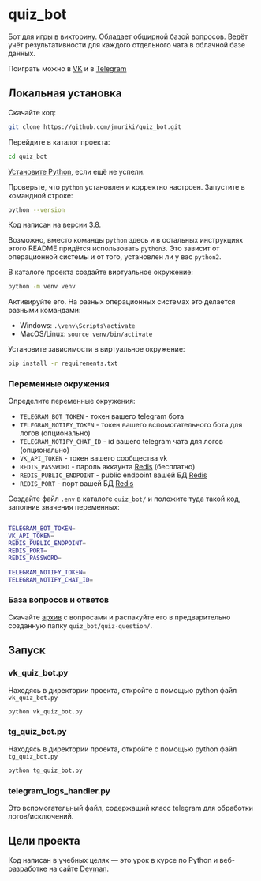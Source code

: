 # quiz_bot

Бот для игры в викторину. Обладает обширной базой вопросов. Ведёт учёт результативности для каждого отдельного чата в облачной базе данных.

Поиграть можно в [VK](https://vk.com/club219903049) и в [Telegram](https://t.me/DevmanQuizBot)

## Локальная установка

Скачайте код:
```sh
git clone https://github.com/jmuriki/quiz_bot.git
```

Перейдите в каталог проекта:
```sh
cd quiz_bot
```

[Установите Python](https://www.python.org/), если ещё не успели.

Проверьте, что `python` установлен и корректно настроен. Запустите в командной строке:
```sh
python --version
```
Код написан на версии 3.8.

Возможно, вместо команды `python` здесь и в остальных инструкциях этого README придётся использовать `python3`. Это зависит от операционной системы и от того, установлен ли у вас `python2`. 

В каталоге проекта создайте виртуальное окружение:
```sh
python -m venv venv
```
Активируйте его. На разных операционных системах это делается разными командами:

- Windows: `.\venv\Scripts\activate`
- MacOS/Linux: `source venv/bin/activate`

Установите зависимости в виртуальное окружение:
```sh
pip install -r requirements.txt
```

### Переменные окружения

Определите переменные окружения:
- `TELEGRAM_BOT_TOKEN` - токен вашего telegram бота
- `TELEGRAM_NOTIFY_TOKEN` - токен вашего вспомогательного бота для логов (опционально)
- `TELEGRAM_NOTIFY_CHAT_ID` - id вашего telegram чата для логов (опционально)
- `VK_API_TOKEN` - токен вашего сообщества vk
- `REDIS_PASSWORD` - пароль аккаунта [Redis](https://redis.com) (бесплатно)
- `REDIS_PUBLIC_ENDPOINT` - public endpoint вашей БД [Redis](https://redis.com)
- `REDIS_PORT` - порт вашей БД [Redis](https://redis.com)


Создайте файл `.env` в каталоге `quiz_bot/` и положите туда такой код, заполнив значения переменных:
```sh

TELEGRAM_BOT_TOKEN=
VK_API_TOKEN=
REDIS_PUBLIC_ENDPOINT=
REDIS_PORT=
REDIS_PASSWORD=

TELEGRAM_NOTIFY_TOKEN=
TELEGRAM_NOTIFY_CHAT_ID=

```
### База вопросов и ответов

Скачайте [архив](https://dvmn.org/media/modules_dist/quiz-questions.zip) с вопросами и распакуйте его в предварительно созданную папку `quiz_bot/quiz-question/`.

## Запуск

### vk_quiz_bot.py

Находясь в директории проекта, откройте с помощью python файл `vk_quiz_bot.py`

```sh
python vk_quiz_bot.py
```
### tg_quiz_bot.py

Находясь в директории проекта, откройте с помощью python файл `tg_quiz_bot.py`

```sh
python tg_quiz_bot.py
```
### telegram_logs_handler.py

Это вспомогательный файл, содержащий класс telegram для обработки логов/исключений.

## Цели проекта

Код написан в учебных целях — это урок в курсе по Python и веб-разработке на сайте [Devman](https://dvmn.org).
